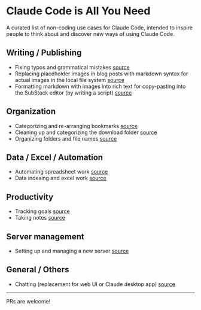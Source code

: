 # Claude Code is All You Need

A curated list of non-coding use cases for Claude Code, intended to inspire people to think about and discover new ways of using Claude Code.

## Writing / Publishing

- Fixing typos and grammatical mistakes [source](https://x.com/paradite_/status/1957105677937033625)
- Replacing placeholder images in blog posts with markdown syntax for actual images in the local file system [source](https://x.com/paradite_/status/1957105677937033625)
- Formatting markdown with images into rich text for copy-pasting into the SubStack editor (by writing a script) [source](https://x.com/paradite_/status/1957105677937033625)

## Organization

- Categorizing and re-arranging bookmarks [source](https://x.com/im_benhur/status/1957441383645552919)
- Cleaning up and categorizing the download folder [source](https://x.com/sebish/status/1957395206275285227)
- Organizing folders and file names [source](https://x.com/Nimish_says/status/1957354900180095134)

## Data / Excel / Automation

- Automating spreadsheet work [source](https://x.com/danteocualesjr/status/1957279975784288387)
- Data indexing and excel work [source](https://www.reddit.com/r/ClaudeAI/comments/1n4jivt/not_a_programmer_but_claude_code_literally_saves/)

## Productivity

- Tracking goals [source](https://x.com/thomasthecosmic/status/1957388434332344610)
- Taking notes [source](https://x.com/thomasthecosmic/status/1957388434332344610)

## Server management

- Setting up and managing a new server [source](https://x.com/thomasthecosmic/status/1957388434332344610)

## General / Others

- Chatting (replacement for web UI or Claude desktop app) [source](https://x.com/asankhaya/status/1957287825943970098)

---

PRs are welcome!
